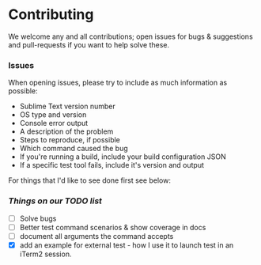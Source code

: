 # Contributing

We welcome any and all contributions; open issues for bugs & suggestions and pull-requests if you want to help solve these.

### Issues

When opening issues, please try to include as much information as possible:

- Sublime Text version number
- OS type and version
- Console error output
- A description of the problem
- Steps to reproduce, if possible
- Which command caused the bug
- If you're running a build, include your build configuration JSON
- If a specific test tool fails, include it's version and output

For things that I'd like to see done first see below:

### _Things on our TODO list_

- [ ] Solve bugs
- [ ] Better test command scenarios & show coverage in docs
- [ ] document all arguments the command accepts
- [x] add an example for external test - how I use it to launch test in an iTerm2 session.
